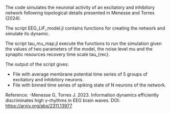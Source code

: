 The code simulates the neuronal activity of an excitatory and inhibitory network following topological details presented in Menesse and Torres (2024). 

The script EEG_LIF_model.jl contains functions for creating the network and simulate its dynamic.

The script tau_mu_map.jl execute the functions to run the simulation given the values of two parameters of the model, the noise level mu and the synaptic resources recovery time scale tau_{rec}.

The output of the script gives:
  - File with average membrane potential time series of 5 groups of excitatory and inhibitory neurons.
  - File with binned time series of spiking state of N neurons of the network.


Reference:
  -Menesse G, Torres J. 2023. Information dynamics efficiently discriminates high γ-rhythms in EEG brain waves. DOI: https://arxiv.org/abs/2311.13977 
